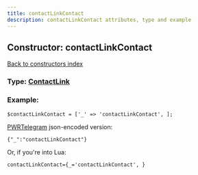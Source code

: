 ```yaml
---
title: contactLinkContact
description: contactLinkContact attributes, type and example
---
```

## Constructor: contactLinkContact  
[Back to constructors index](index.md)






### Type: [ContactLink](../types/ContactLink.md)


### Example:

```
$contactLinkContact = ['_' => 'contactLinkContact', ];
```  

[PWRTelegram](https://pwrtelegram.xyz) json-encoded version:

```
{"_":"contactLinkContact"}
```


Or, if you're into Lua:  


```
contactLinkContact={_='contactLinkContact', }

```


